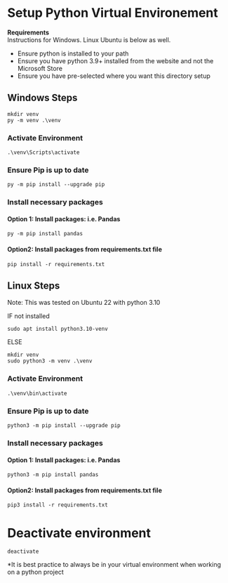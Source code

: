 # Setup Python Virtual Environement

**Requirements**  
Instructions for Windows. Linux Ubuntu is below as well. 
  
* Ensure python is installed to your path  
* Ensure you have python 3.9+ installed from the website and not the Microsoft Store  
* Ensure you have pre-selected where you want this directory setup  
  
## Windows Steps
    mkdir venv
    py -m venv .\venv

### Activate Environment
    .\venv\Scripts\activate
### Ensure Pip is up to date
    py -m pip install --upgrade pip

### Install necessary packages

#### Option 1: Install packages: i.e. Pandas
    py -m pip install pandas
    
#### Option2: Install packages from requirements.txt file
    pip install -r requirements.txt
    
## Linux Steps
Note: This was tested on Ubuntu 22 with python 3.10  

IF not installed 

    sudo apt install python3.10-venv
    
ELSE  

    mkdir venv
    sudo python3 -m venv .\venv

### Activate Environment
    .\venv\bin\activate
### Ensure Pip is up to date
    python3 -m pip install --upgrade pip

### Install necessary packages

#### Option 1: Install packages: i.e. Pandas
    python3 -m pip install pandas
    
#### Option2: Install packages from requirements.txt file
    pip3 install -r requirements.txt

# Deactivate environment

    deactivate
    
*It is best practice to always be in your virtual environment when working on a python project
